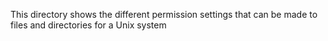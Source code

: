 This directory shows the different permission settings that can be made to files and directories for a Unix system
